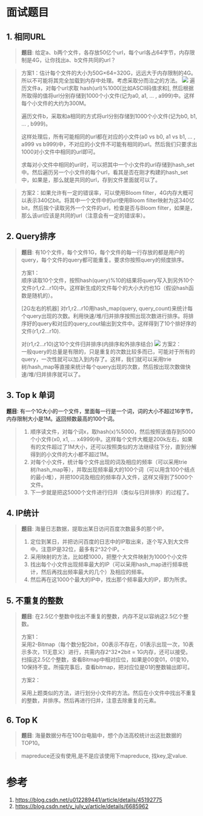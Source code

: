 # 面试题目

## 1. 相同URL
> **题目**: 给定a、b两个文件，各存放50亿个url，每个url各占64字节，内存限制是4G，让你找出a、b文件共同的url？ 

> 方案1：估计每个文件的大小为50G×64=320G，远远大于内存限制的4G。所以不可能将其完全加载到内存中处理。考虑采取分而治之的方法。
> <img src="../assert/big-data1.png">
> 遍历文件a，对每个url求取 hash(url)%1000[比如ASCII码值求和], 然后根据所取得的值将url分别存储到1000个小文件(记为a0, a1, … , a999)中。这样每个小文件的大约为300M。
> 
> 遍历文件b，采取和a相同的方式将url分别存储到1000个小文件(记为b0, b1, … , b999)。
> 
> 这样处理后，所有可能相同的url都在对应的小文件(a0 vs b0, a1 vs b1, … , a999 vs b999)中，不对应的小文件不可能有相同的url。然后我们只要求出1000对小文件中相同的url即可。
> 
> 求每对小文件中相同的url时，可以把其中一个小文件的url存储到hash_set中。然后遍历另一个小文件的每个url，看其是否在刚才构建的hash_set中，如果是，那么就是共同的url，存到文件里面就可以了。


> 方案2：如果允许有一定的错误率，可以使用Bloom filter，4G内存大概可以表示340亿bit。将其中一个文件中的url使用Bloom filter映射为这340亿bit，然后挨个读取另外一个文件的url，检查是否与Bloom filter，如果是，那么该url应该是共同的url（注意会有一定的错误率）。

## 2. Query排序
> **题目**: 有10个文件，每个文件1G，每个文件的每一行存放的都是用户的query，每个文件的query都可能重复。要求你按照query的频度排序。
> 
> 方案1：       
> 顺序读取10个文件，按照hash(query)%10的结果将query写入到另外10个文件(r1,r2…r10)中。这样新生成的文件每个的大小大约也1G（假设hash函数是随机的）。
> 
> [2G左右的机器] 对r1,r2…r10用hash_map(query, query_count)来统计每个query出现的次数。利用快速/堆/归并排序按照出现次数进行排序。将排序好的query和对应的query_cout输出到文件中。这样得到了10个排好序的文件(r1,r2…r10).
> 
> 对(r1,r2…r10)这10个文件归并排序(内排序和外排序结合)
> <img src="../assert/bigdata2.png"/>
> 方案2：   
> 一般query的总量是有限的，只是重复的次数比较多而已，可能对于所有的query，一次性就可以加入到内存了。这样，我们就可以采用trie树/hash_map等直接来统计每个query出现的次数，然后按出现次数做快速/堆/归并排序就可以了。
 
## 3. Top k 单词
**题目**: 有一个1G大小的一个文件，里面每一行是一个词，词的大小不超过16字节，内存限制大小是1M。返回频数最高的100个词。

> 1. 顺序读文件，对每个词x，取hash(x)%5000，然后按照该值存到5000个小文件(x0, x1, … x4999)中。这样每个文件大概是200k左右，如果有的文件超过了1M大小，还可以按照类似的方法继续往下分，直到分解得到的小文件的大小都不超过1M。
> 2. 对每个小文件，统计每个文件出现的词及相应的频率（可以采用trie树/hash_map等），并取出现频率最大的100个词（可以用含100个结点的最小堆），并把100词及相应的频率存入文件，这样又得到了5000个文件。
> 3. 下一步就是把这5000个文件进行归并（类似与归并排序）的过程了。

## 4. IP统计 
> **题目**: 海量日志数据，提取出某日访问百度次数最多的那个IP。
> 1. 定位到某日，并把访问百度的日志中的IP取出来，逐个写入到大文件中。注意IP是32位，最多有2^32个IP。-
> 2. 采用映射的方法，比如模1000，把整个大文件映射为1000个小文件
> 3. 找出每个小文件出现频率最大的IP（可以采用hash_map进行频率统计，然后再找出频率最大的几个）及相应的频率。
> 4. 然后再在这1000个最大的IP中，找出那个频率最大的IP，即为所求。
 
## 5. 不重复的整数
> **题目**: 在2.5亿个整数中找出不重复的整数，内存不足以容纳这2.5亿个整数。
> 
> 方案1：   
> 采用2-Bitmap（每个数分配2bit，00表示不存在，01表示出现一次，10表示多次，11无意义）进行，共需内存2^32*2bit = 1G内存，还可以接受。  
> 扫描这2.5亿个整数，查看Bitmap中相对应位，如果是00变01，01变10，10保持不变。所描完事后，查看bitmap，把对应位是01的整数输出即可。   
> 
> 方案2：   
> 
> 采用上题类似的方法，进行划分小文件的方法。然后在小文件中找出不重复的整数，并排序。然后再进行归并，注意去除重复的元素。
> 
## 6. Top K
> **题目**: 海量数据分布在100台电脑中，想个办法高校统计出这批数据的TOP10。

> mapreduce还没有使用,是不是应该使用下mapreduce, 找key,定value.

# 参考
1. https://blog.csdn.net/u012289441/article/details/45192775
2. https://blog.csdn.net/v_july_v/article/details/6685962
